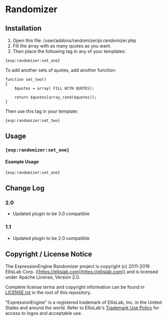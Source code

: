 # Randomizer

## Installation

1. Open this file: /user/addons/randomizer/pi.randomizer.php
2. Fill the array with as many quotes as you want.
3. Then place the following tag in any of your templates:

```
{exp:randomizer:set_one}
```

To add another sets of quotes, add another function:

```
function set_two()
{
	$quotes = array( FILL WITH QUOTES);

	return $quotes[array_rand($quotes)];
}
```

Then use this tag in your template:

	{exp:randomizer:set_two}

## Usage

### `{exp:randomizer:set_one}`

#### Example Usage	

```
{exp:randomizer:set_one}
```	

## Change Log

### 2.0

- Updated plugin to be 3.0 compatible

### 1.1

- Updated plugin to be 2.0 compatible

## Copyright / License Notice

The ExpressionEngine Randomizer project is copyright (c) 2011-2019 EllisLab Corp. ([https://ellislab.com](https://ellislab.com)) and is licensed under Apache License, Version 2.0.

Complete license terms and copyright information can be found in [LICENSE.txt](LICENSE.txt) in the root of this repository.

"ExpressionEngine" is a registered trademark of EllisLab, Inc. in the United States and around the world. Refer to EllisLab's [Trademark Use Policy](https://ellislab.com/trademark-use-policy) for access to logos and acceptable use.
